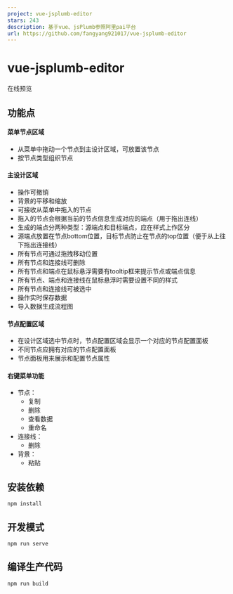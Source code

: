 ```yaml
---
project: vue-jsplumb-editor
stars: 243
description: 基于vue、jsPlumb参照阿里pai平台
url: https://github.com/fangyang921017/vue-jsplumb-editor
---
```


vue-jsplumb-editor
==================

在线预览

功能点
---

#### 菜单节点区域

-   从菜单中拖动一个节点到主设计区域，可放置该节点
-   按节点类型组织节点

#### 主设计区域

-   操作可撤销
-   背景的平移和缩放
-   可接收从菜单中拖入的节点
-   拖入的节点会根据当前的节点信息生成对应的端点（用于拖出连线）
-   生成的端点分两种类型：源端点和目标端点，应在样式上作区分
-   源端点放置在节点bottom位置，目标节点防止在节点的top位置（便于从上往下拖出连接线）
-   所有节点可通过拖拽移动位置
-   所有节点和连接线可删除
-   所有节点和端点在鼠标悬浮需要有tooltip框来提示节点或端点信息
-   所有节点、端点和连接线在鼠标悬浮时需要设置不同的样式
-   所有节点和连接线可被选中
-   操作实时保存数据
-   导入数据生成流程图

#### 节点配置区域

-   在设计区域选中节点时，节点配置区域会显示一个对应的节点配置面板
-   不同节点应拥有对应的节点配置面板
-   节点面板用来展示和配置节点属性

#### 右键菜单功能

-   节点：
    -   复制
    -   删除
    -   查看数据
    -   重命名
-   连接线：
    -   删除
-   背景：
    -   粘贴

安装依赖
----

```
npm install
```

开发模式
----

```
npm run serve
```

编译生产代码
------

```
npm run build
```
